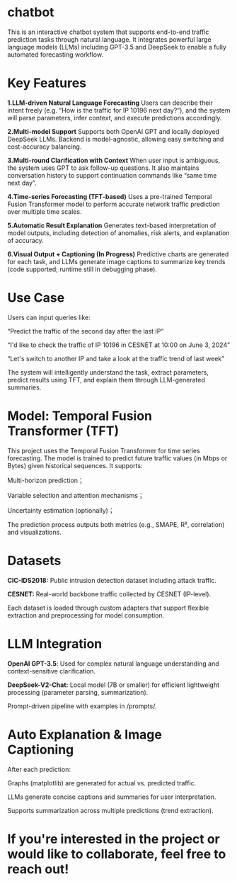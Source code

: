 # chatbot
This is an interactive chatbot system that supports end-to-end traffic prediction tasks through natural language. It integrates powerful large language models (LLMs) including GPT-3.5 and DeepSeek to enable a fully automated forecasting workflow.

# Key Features

**1.LLM-driven Natural Language Forecasting**
Users can describe their intent freely (e.g. “How is the traffic for IP 10196 next day?”), and the system will parse parameters, infer context, and execute predictions accordingly.

**2.Multi-model Support**
Supports both OpenAI GPT and locally deployed DeepSeek LLMs. Backend is model-agnostic, allowing easy switching and cost-accuracy balancing.

**3.Multi-round Clarification with Context**
When user input is ambiguous, the system uses GPT to ask follow-up questions. It also maintains conversation history to support continuation commands like “same time next day”.

**4.Time-series Forecasting (TFT-based)**
Uses a pre-trained Temporal Fusion Transformer model to perform accurate network traffic prediction over multiple time scales.

**5.Automatic Result Explanation**
Generates text-based interpretation of model outputs, including detection of anomalies, risk alerts, and explanation of accuracy.

**6.Visual Output + Captioning (In Progress)**
Predictive charts are generated for each task, and LLMs generate image captions to summarize key trends (code supported; runtime still in debugging phase).

# Use Case
Users can input queries like:

“Predict the traffic of the second day after the last IP”

“I'd like to check the traffic of IP 10196 in CESNET at 10:00 on June 3, 2024”

“Let's switch to another IP and take a look at the traffic trend of last week”

The system will intelligently understand the task, extract parameters, predict results using TFT, and explain them through LLM-generated summaries.


# Model: Temporal Fusion Transformer (TFT)
This project uses the Temporal Fusion Transformer for time series forecasting. The model is trained to predict future traffic values (in Mbps or Bytes) given historical sequences. It supports:

Multi-horizon prediction；

Variable selection and attention mechanisms；

Uncertainty estimation (optionally)；

The prediction process outputs both metrics (e.g., SMAPE, R², correlation) and visualizations.

# Datasets
**CIC-IDS2018:** Public intrusion detection dataset including attack traffic.

**CESNET:** Real-world backbone traffic collected by CESNET (IP-level).

Each dataset is loaded through custom adapters that support flexible extraction and preprocessing for model consumption.

# LLM Integration
**OpenAI GPT-3.5**: Used for complex natural language understanding and context-sensitive clarification.

**DeepSeek-V2-Chat:** Local model (7B or smaller) for efficient lightweight processing (parameter parsing, summarization).

Prompt-driven pipeline with examples in /prompts/.

# Auto Explanation & Image Captioning
After each prediction:

Graphs (matplotlib) are generated for actual vs. predicted traffic.

LLMs generate concise captions and summaries for user interpretation.

Supports summarization across multiple predictions (trend extraction).


# If you're interested in the project or would like to collaborate, feel free to reach out!
